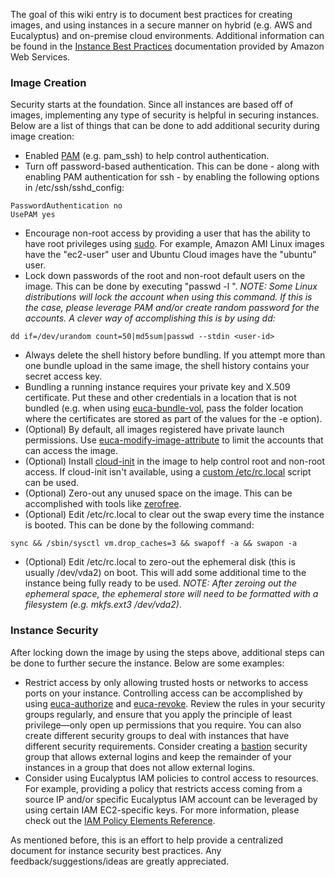 The goal of this wiki entry is to document best practices for creating images, and using instances in a secure manner on hybrid (e.g. AWS and Eucalyptus) and on-premise cloud environments.  Additional information can be found in the [Instance Best Practices](http://docs.aws.amazon.com/AWSEC2/latest/UserGuide/instance-overview.html) documentation provided by Amazon Web Services. 

### Image Creation

Security starts at the foundation.  Since all instances are based off of images, implementing any type of security is helpful in securing instances.  Below are a list of things that can be done to add additional security during image creation:

* Enabled [PAM](http://www.linux-pam.org/) (e.g. pam_ssh) to help control authentication.
* Turn off password-based authentication.  This can be done - along with enabling PAM authentication for ssh - by enabling the following options in /etc/ssh/sshd_config:
```
PasswordAuthentication no
UsePAM yes
```
* Encourage non-root access by providing a user that has the ability to have root privileges using [sudo](http://www.sudo.ws/). For example, Amazon AMI Linux images have the "ec2-user" user and Ubuntu Cloud images have the "ubuntu" user.
* Lock down passwords of the root and non-root default users on the image.  This can be done by executing "passwd -l <user-id>".  _NOTE: Some Linux distributions will lock the account when using this command.  If this is the case, please leverage PAM and/or create random password for the accounts.  A clever way of accomplishing this is by using dd:_ 
```
dd if=/dev/urandom count=50|md5sum|passwd --stdin <user-id>
```
* Always delete the shell history before bundling. If you attempt more than one bundle upload in the same image, the shell history contains your secret access key.
* Bundling a running instance requires your private key and X.509 certificate. Put these and other credentials in a location that is not bundled (e.g. when using [euca-bundle-vol](http://www.eucalyptus.com/docs/euca2ools/3.0/euca2ools-guide/euca-bundle-vol.html#euca-bundle-vol), pass the folder location where the certificates are stored as part of the values for the -e option).
* (Optional) By default, all images registered have private launch permissions.  Use [euca-modify-image-attribute](http://www.eucalyptus.com/docs/euca2ools/3.0/euca2ools-guide/euca-modify-image-attribute.html#euca-modify-image-attribute) to limit the accounts that can access the image.
* (Optional) Install [cloud-init](https://cloudinit.readthedocs.org/en/latest/) in the image to help control root and non-root access. If cloud-init isn't available, using a [custom /etc/rc.local](https://github.com/eucalyptus/Eucalyptus-Scripts/blob/master/rc-ec2user.local) script can be used.
* (Optional) Zero-out any unused space on the image.  This can be accomplished with tools like [zerofree](http://manpages.ubuntu.com/manpages/precise/man8/zerofree.8.html).
* (Optional) Edit /etc/rc.local to clear out the swap every time the instance is booted.  This can be done by the following command: 
```
sync && /sbin/sysctl vm.drop_caches=3 && swapoff -a && swapon -a
```
* (Optional) Edit /etc/rc.local to zero-out the ephemeral disk (this is usually /dev/vda2) on boot. This will add some additional time to the instance being fully ready to be used.  _NOTE: After zeroing out the ephemeral space, the ephemeral store will need to be formatted with a filesystem (e.g. mkfs.ext3 /dev/vda2)_.

### Instance Security

After locking down the image by using the steps above, additional steps can be done to further secure the instance.  Below are some examples:

* Restrict access by only allowing trusted hosts or networks to access ports on your instance. Controlling access can be accomplished by using [euca-authorize](http://www.eucalyptus.com/docs/euca2ools/3.0/euca2ools-guide/euca-authorize.html#euca-authorize) and [euca-revoke](http://www.eucalyptus.com/docs/euca2ools/3.0/euca2ools-guide/euca-revoke.html#euca-revoke).  Review the rules in your security groups regularly, and ensure that you apply the principle of least privilege—only open up permissions that you require. You can also create different security groups to deal with instances that have different security requirements. Consider creating a [bastion](http://www.thefreedictionary.com/bastion) security group that allows external logins and keep the remainder of your instances in a group that does not allow external logins.
* Consider using Eucalyptus IAM policies to control access to resources.  For example, providing a policy that restricts access coming from a source IP and/or specific Eucalyptus IAM account can be leveraged by using certain IAM EC2-specific keys.  For more information, please check out the [IAM Policy Elements Reference](http://docs.aws.amazon.com/IAM/latest/UserGuide/AccessPolicyLanguage_ElementDescriptions.html#AvailableKeys).

As mentioned before, this is an effort to help provide a centralized document for instance security best practices.  Any feedback/suggestions/ideas are greatly appreciated. 